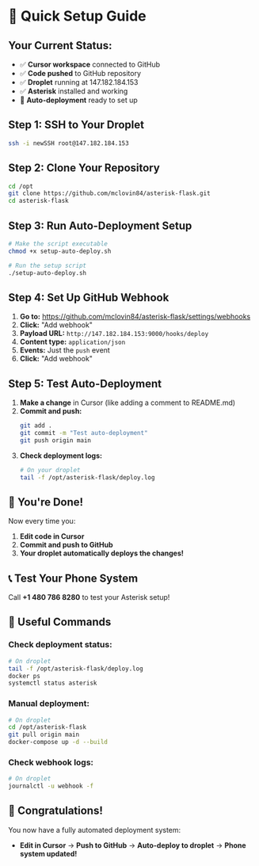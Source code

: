 # 🚀 Quick Setup Guide

## **Your Current Status:**
- ✅ **Cursor workspace** connected to GitHub
- ✅ **Code pushed** to GitHub repository
- ✅ **Droplet** running at 147.182.184.153
- ✅ **Asterisk** installed and working
- 🔄 **Auto-deployment** ready to set up

## **Step 1: SSH to Your Droplet**
```bash
ssh -i newSSH root@147.182.184.153
```

## **Step 2: Clone Your Repository**
```bash
cd /opt
git clone https://github.com/mclovin84/asterisk-flask.git
cd asterisk-flask
```

## **Step 3: Run Auto-Deployment Setup**
```bash
# Make the script executable
chmod +x setup-auto-deploy.sh

# Run the setup script
./setup-auto-deploy.sh
```

## **Step 4: Set Up GitHub Webhook**
1. **Go to:** https://github.com/mclovin84/asterisk-flask/settings/webhooks
2. **Click:** "Add webhook"
3. **Payload URL:** `http://147.182.184.153:9000/hooks/deploy`
4. **Content type:** `application/json`
5. **Events:** Just the `push` event
6. **Click:** "Add webhook"

## **Step 5: Test Auto-Deployment**
1. **Make a change** in Cursor (like adding a comment to README.md)
2. **Commit and push:**
   ```bash
   git add .
   git commit -m "Test auto-deployment"
   git push origin main
   ```
3. **Check deployment logs:**
   ```bash
   # On your droplet
   tail -f /opt/asterisk-flask/deploy.log
   ```

## **🎯 You're Done!**

Now every time you:
1. **Edit code in Cursor**
2. **Commit and push to GitHub**
3. **Your droplet automatically deploys the changes!**

## **📞 Test Your Phone System**
Call **+1 480 786 8280** to test your Asterisk setup!

## **🔧 Useful Commands**

### Check deployment status:
```bash
# On droplet
tail -f /opt/asterisk-flask/deploy.log
docker ps
systemctl status asterisk
```

### Manual deployment:
```bash
# On droplet
cd /opt/asterisk-flask
git pull origin main
docker-compose up -d --build
```

### Check webhook logs:
```bash
# On droplet
journalctl -u webhook -f
```

## **🎉 Congratulations!**
You now have a fully automated deployment system:
- **Edit in Cursor** → **Push to GitHub** → **Auto-deploy to droplet** → **Phone system updated!** 